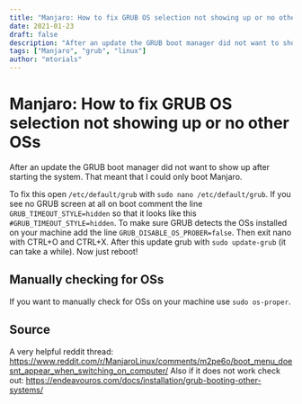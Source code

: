 ```yaml
---
title: "Manjaro: How to fix GRUB OS selection not showing up or no other OSs"
date: 2021-01-23
draft: false
description: "After an update the GRUB boot manager did not want to show up after starting the system. That meant that I could only boot Manjaro. Here is the fix."
tags: ["Manjaro", "grub", "linux"]
author: "mtorials"
---
```


# Manjaro: How to fix GRUB OS selection not showing up or no other OSs

After an update the GRUB boot manager did not want to show up after starting the system. That meant that I could only boot Manjaro.

To fix this open `/etc/default/grub` with `sudo nano /etc/default/grub`.
If you see no GRUB screen at all on boot comment the line `GRUB_TIMEOUT_STYLE=hidden` so that it looks like this `#GRUB_TIMEOUT_STYLE=hidden`.
To make sure GRUB detects the OSs installed on your machine add the line `GRUB_DISABLE_OS_PROBER=false`. Then exit nano with CTRL+O and CTRL+X.
After this update grub with `sudo update-grub` (it can take a while). Now just reboot!

## Manually checking for OSs

If you want to manually check for OSs on your machine use `sudo os-proper`. 

## Source

A very helpful reddit thread: https://www.reddit.com/r/ManjaroLinux/comments/m2pe6o/boot_menu_doesnt_appear_when_switching_on_computer/
Also if it does not work check out: https://endeavouros.com/docs/installation/grub-booting-other-systems/
